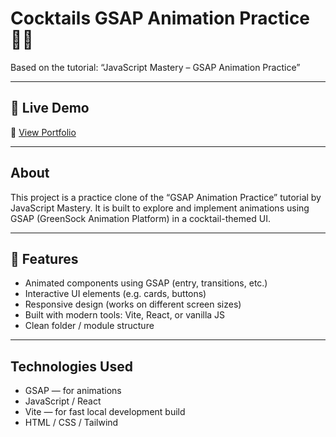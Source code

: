# Cocktails GSAP Animation Practice 🎨🍹

Based on the tutorial: “JavaScript Mastery – GSAP Animation Practice”

---

## 🚀 Live Demo  
🔗 [View Portfolio](https://sahilvgite.github.io/cocktails_gsap)  

---

## About
This project is a practice clone of the “GSAP Animation Practice” tutorial by JavaScript Mastery. It is built to explore and implement animations using GSAP (GreenSock Animation Platform) in a cocktail-themed UI.

---

## 📌 Features  
- Animated components using GSAP (entry, transitions, etc.)
- Interactive UI elements (e.g. cards, buttons)
- Responsive design (works on different screen sizes)
- Built with modern tools: Vite, React, or vanilla JS
- Clean folder / module structure

---

## Technologies Used
- GSAP — for animations
- JavaScript / React
- Vite — for fast local development build
- HTML / CSS / Tailwind
